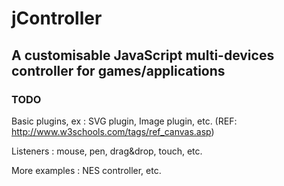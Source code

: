 # jController

## A customisable JavaScript multi-devices controller for games/applications

### TODO

Basic plugins, ex : SVG plugin, Image plugin, etc.
(REF: http://www.w3schools.com/tags/ref_canvas.asp)

Listeners : mouse, pen, drag&drop, touch, etc.

More examples : NES controller, etc.
